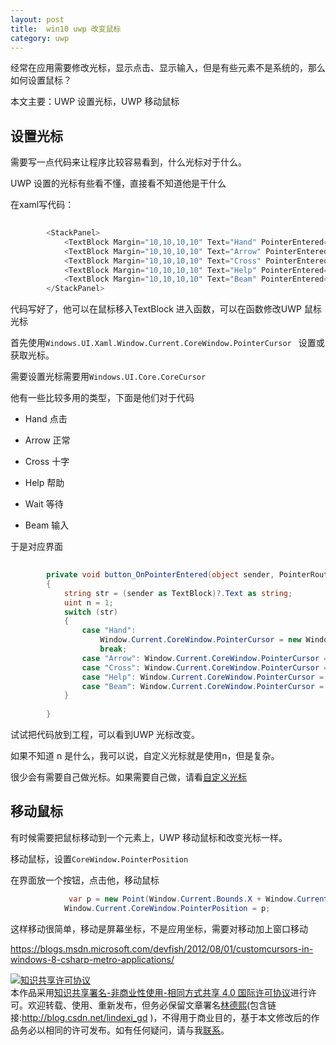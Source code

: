 ```yaml
---
layout: post
title:  win10 uwp 改变鼠标 
category: uwp 
---
```


经常在应用需要修改光标，显示点击、显示输入，但是有些元素不是系统的，那么如何设置鼠标？

本文主要：UWP 设置光标，UWP 移动鼠标
<!--more-->

<div id="toc"></div>

## 设置光标

需要写一点代码来让程序比较容易看到，什么光标对于什么。

UWP 设置的光标有些看不懂，直接看不知道他是干什么

在xaml写代码：


```csharp
    
        <StackPanel>
            <TextBlock Margin="10,10,10,10" Text="Hand" PointerEntered="button_OnPointerEntered"></TextBlock>
            <TextBlock Margin="10,10,10,10" Text="Arrow" PointerEntered="button_OnPointerEntered"></TextBlock>
            <TextBlock Margin="10,10,10,10" Text="Cross" PointerEntered="button_OnPointerEntered"></TextBlock>
            <TextBlock Margin="10,10,10,10" Text="Help" PointerEntered="button_OnPointerEntered"></TextBlock>
            <TextBlock Margin="10,10,10,10" Text="Beam" PointerEntered="button_OnPointerEntered"></TextBlock>
        </StackPanel>
```

代码写好了，他可以在鼠标移入TextBlock 进入函数，可以在函数修改UWP 鼠标光标


首先使用`Windows.UI.Xaml.Window.Current.CoreWindow.PointerCursor ` 设置或获取光标。

需要设置光标需要用`Windows.UI.Core.CoreCursor`

他有一些比较多用的类型，下面是他们对于代码

 - Hand 点击

 - Arrow 正常

 - Cross 十字

 - Help 帮助

 - Wait 等待

 - Beam 输入 

于是对应界面


```csharp
    
        private void button_OnPointerEntered(object sender, PointerRoutedEventArgs e)
        {
            string str = (sender as TextBlock)?.Text as string;
            uint n = 1;
            switch (str)
            {
                case "Hand":
                    Window.Current.CoreWindow.PointerCursor = new Windows.UI.Core.CoreCursor(Windows.UI.Core.CoreCursorType.Hand, n);
                    break;
                case "Arrow": Window.Current.CoreWindow.PointerCursor = new Windows.UI.Core.CoreCursor(Windows.UI.Core.CoreCursorType.Arrow, n); break;
                case "Cross": Window.Current.CoreWindow.PointerCursor = new Windows.UI.Core.CoreCursor(Windows.UI.Core.CoreCursorType.Cross, n); break;
                case "Help": Window.Current.CoreWindow.PointerCursor = new Windows.UI.Core.CoreCursor(Windows.UI.Core.CoreCursorType.Help, n); break;
                case "Beam": Window.Current.CoreWindow.PointerCursor = new Windows.UI.Core.CoreCursor(Windows.UI.Core.CoreCursorType.IBeam, n); break;
            }
            
        }

```

试试把代码放到工程，可以看到UWP 光标改变。

如果不知道 n 是什么，我可以说，自定义光标就是使用n，但是复杂。

很少会有需要自己做光标。如果需要自己做，请看[自定义光标](https://blogs.msdn.microsoft.com/devfish/2012/08/01/customcursors-in-windows-8-csharp-metro-applications/)



## 移动鼠标

有时候需要把鼠标移动到一个元素上，UWP 移动鼠标和改变光标一样。

移动鼠标，设置`CoreWindow.PointerPosition`

在界面放一个按钮，点击他，移动鼠标


```csharp
             var p = new Point(Window.Current.Bounds.X + Window.Current.Bounds.Width / 2, Window.Current.Bounds.Y + Window.Current.Bounds.Height / 2);
            Window.Current.CoreWindow.PointerPosition = p;
```

这样移动很简单，移动是屏幕坐标，不是应用坐标，需要对移动加上窗口移动

https://blogs.msdn.microsoft.com/devfish/2012/08/01/customcursors-in-windows-8-csharp-metro-applications/



<a rel="license" href="http://creativecommons.org/licenses/by-nc-sa/4.0/"><img alt="知识共享许可协议" style="border-width:0" src="https://licensebuttons.net/l/by-nc-sa/4.0/88x31.png" /></a><br />本作品采用<a rel="license" href="http://creativecommons.org/licenses/by-nc-sa/4.0/">知识共享署名-非商业性使用-相同方式共享 4.0 国际许可协议</a>进行许可。欢迎转载、使用、重新发布，但务必保留文章署名[林德熙](http://blog.csdn.net/lindexi_gd)(包含链接:http://blog.csdn.net/lindexi_gd )，不得用于商业目的，基于本文修改后的作品务必以相同的许可发布。如有任何疑问，请与我[联系](mailto:lindexi_gd@163.com)。 
